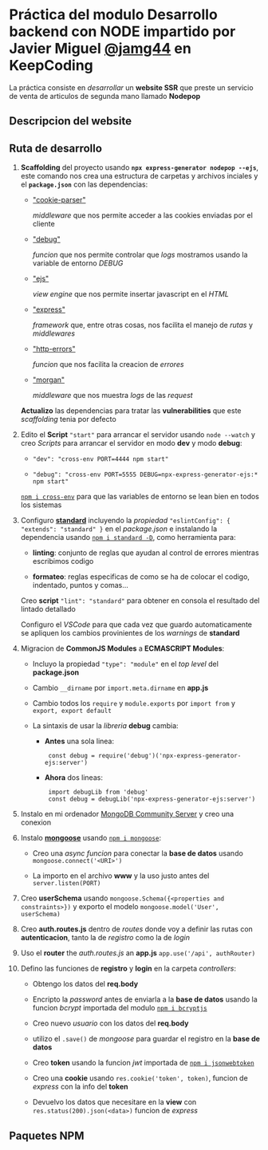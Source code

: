 # Práctica del modulo Desarrollo backend con NODE impartido por Javier Miguel [**@jamg44**](https://github.com/jamg44) en KeepCoding

La práctica consiste en _desarrollar_ un **website SSR** que preste un servicio de venta de articulos de segunda mano llamado **Nodepop**

## Descripcion del website

## Ruta de desarrollo

1.  **Scaffolding** del proyecto usando **`npx express-generator nodepop --ejs`**, este comando nos crea una estructura de carpetas y archivos inciales y el **`package.json`** con las dependencias:

    - ["cookie-parser"](https://www.npmjs.com/package/cookie-parser)

      _middleware_ que nos permite acceder a las cookies enviadas por el cliente

    - ["debug"](https://www.npmjs.com/package/debug)

      _funcion_ que nos permite controlar que _logs_ mostramos usando la variable de entorno _DEBUG_

    - ["ejs"](https://www.npmjs.com/package/ejs)

      _view engine_ que nos permite insertar javascript en el _HTML_

    - ["express"](https://www.npmjs.com/package/express)

      _framework_ que, entre otras cosas, nos facilita el manejo de _rutas_ y _middlewares_

    - ["http-errors"](https://www.npmjs.com/package/http-errors)

      _funcion_ que nos facilita la creacion de _errores_

    - ["morgan"](https://www.npmjs.com/package/morgan)

      _middleware_ que nos muestra _logs_ de las _request_

    **Actualizo** las dependencias para tratar las **vulnerabilities** que este _scaffolding_ tenia por defecto

2.  Edito el **Script** `"start"` para arrancar el servidor usando `node --watch` y creo _Scripts_ para arrancar el servidor en modo **dev** y modo **debug**:

    - `"dev": "cross-env PORT=4444 npm start"`

    - `"debug": "cross-env PORT=5555 DEBUG=npx-express-generator-ejs:* npm start"`

    [`npm i cross-env`](https://www.npmjs.com/package/cross-env) para que las variables de entorno se lean bien en todos los sistemas

3.  Configuro [**standard**](https://standardjs.com/) incluyendo la _propiedad_ `"eslintConfig": { "extends": "standard" }` en el _package.json_ e instalando la dependencia usando [`npm i standard -D`](https://www.npmjs.com/package/standard), como herramienta para:

    - **linting**: conjunto de reglas que ayudan al control de errores mientras escribimos codigo

    - **formateo**: reglas especificas de como se ha de colocar el codigo, indentado, puntos y comas...

    Creo **script** `"lint": "standard"` para obtener en consola el resultado del lintado detallado

    Configuro el _VSCode_ para que cada vez que guardo automaticamente se apliquen los cambios provinientes de los _warnings_ de **standard**

4.  Migracion de **CommonJS Modules** a **ECMASCRIPT Modules**:

    - Incluyo la propiedad `"type": "module"` en el _top level_ del **package.json**

    - Cambio `__dirname` por `import.meta.dirname` en **app.js**
    - Cambio todos los `require` y `module.exports` por `import from` y `export, export default`
    - La sintaxis de usar la _libreria_ **debug** cambia:

      - **Antes** una sola linea:

             const debug = require('debug')('npx-express-generator-ejs:server')

      - **Ahora** dos lineas:

             import debugLib from 'debug'
             const debug = debugLib('npx-express-generator-ejs:server')

5.  Instalo en mi ordenador [MongoDB Community Server](https://www.mongodb.com/try/download/community-kubernetes-operator) y creo una conexion

6.  Instalo [**mongoose**](https://mongoosejs.com/) usando [`npm i mongoose`](https://www.npmjs.com/package/mongoose):

    - Creo una _async funcion_ para conectar la **base de datos** usando `mongoose.connect('<URI>')`

    - La importo en el archivo **www** y la uso justo antes del `server.listen(PORT)`

7.  Creo **userSchema** usando `mongoose.Schema({<properties and constraints>})` y exporto el modelo `mongoose.model('User', userSchema)`

8.  Creo **auth.routes.js** dentro de _routes_ donde voy a definir las rutas con **autenticacion**, tanto la de _registro_ como la de _login_

9.  Uso el **router** the _auth.routes.js_ an **app.js** `app.use('/api', authRouter)`

10. Defino las funciones de **registro** y **login** en la carpeta _controllers_:

    - Obtengo los datos del **req.body**

    - Encripto la _password_ antes de enviarla a la **base de datos** usando la funcion _bcrypt_ importada del modulo [`npm i bcryptjs`](https://www.npmjs.com/package/bcryptjs)
    - Creo nuevo _usuario_ con los datos del **req.body**
    - utilizo el `.save()` de _mongoose_ para guardar el registro en la **base de datos**
    - Creo **token** usando la funcion _jwt_ importada de [`npm i jsonwebtoken`](https://www.npmjs.com/package/jsonwebtoken)
    - Creo una **cookie** usando `res.cookie('token', token)`, funcion de _express_ con la info del **token**
    - Devuelvo los datos que necesitare en la **view** con `res.status(200).json(<data>)` funcion de _express_

## Paquetes NPM
